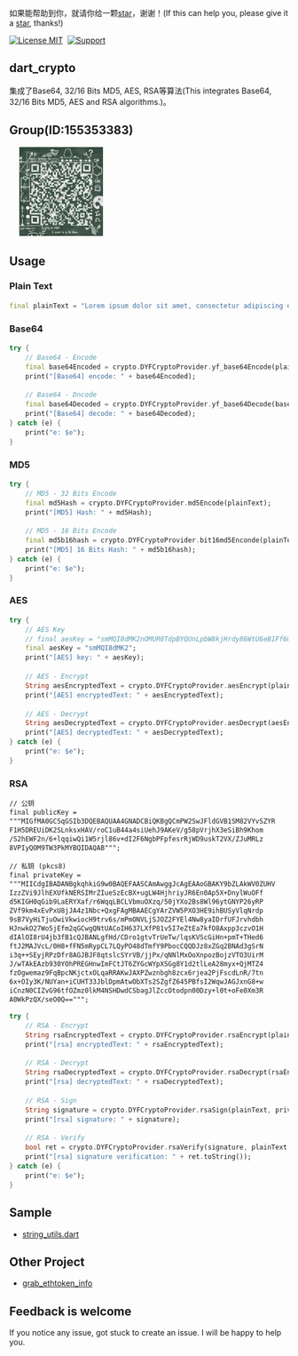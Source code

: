 如果能帮助到你，就请你给一颗[star](https://github.com/chenxing640/dart_crypto)，谢谢！(If this can help you, please give it a [star](https://github.com/chenxing640/dart_crypto), thanks!)

[![License MIT](https://img.shields.io/badge/license-MIT-green.svg?style=flat)](LICENSE)&nbsp;
[![Support](https://img.shields.io/badge/support-iOS%20|%20Android-blue.svg?style=flat)](https://flutterchina.club)&nbsp;


## dart_crypto

集成了Base64, 32/16 Bits MD5, AES, RSA等算法(This integrates Base64, 32/16 Bits MD5, AES and RSA algorithms.)。


## Group(ID:155353383)

<div align=left>
&emsp; <img src="https://github.com/chenxing640/dart_crypto/raw/master/images/qq155353383.jpg" width="30%" />
</div> 

## Usage

### Plain Text

```dart
final plainText = "Lorem ipsum dolor sit amet, consectetur adipiscing elit ........。本文基本上是将dart官网部分内容进行翻译，没兴趣的请出门左转至Dart的官网，有兴趣的同志请继续阅读本文。Flutter教程在这里通常，映射是一个有键和值的对象。 键和值都可以是任何类型的对象。 每个键只出现一次，但您可以多次使用相同的值。Dart的Map支持由映射文字和Map。int和double都是num的子类型。 num类型包括基本运算符，如+， - ，/和*，也是你可以找到abs()，ceil()和floor()以及其他方法的地方。 （按位运算符，如>>，在int类中有定义。）如果num及其子类没有您要想要内容，那dart：math库可能有您想要的。Dart字符串是一系列UTF-16代码单元。 您可以使用单引号或双引号来创建字符串：您可以使用{expression}将表达式的值放在字符串中。如果表达式是标识符，则可以跳过{}。 要获取对应于对象的字符串，Dart调用对象的toString()方法。为了表示布尔值，Dart有一个名为bool的类型。 只有两个对象具有bool类型：true和false，它们都是编译时常量。Dart的类型安全意味着您不能使用if（nonbooleanValue）或assert（nonbooleanValue）等代码。 相反，明确检查值，如下所示：也许几乎每种编程语言中最常见的集合是数组或有序的对象组。 在Dart中，数组是List对象，因此大多数人只是将它们称为列表。Dart列表文字看起来像JavaScript数组文字。 这是一个简单的Dart List：";
```

### Base64

```dart
try {
    // Base64 - Encode
    final base64Encoded = crypto.DYFCryptoProvider.yf_base64Encode(plainText);
    print("[Base64] encode: " + base64Encoded);

    // Base64 - Dncode
    final base64Decoded = crypto.DYFCryptoProvider.yf_base64Decode(base64Encoded);
    print("[Base64] decode: " + base64Decoded);
} catch (e) {
    print("e: $e");
}
```

### MD5

```dart
try {
    // MD5 - 32 Bits Encode
    final md5Hash = crypto.DYFCryptoProvider.md5Encode(plainText);
    print("[MD5] Hash: " + md5Hash);

    // MD5 - 16 Bits Encode
    final md5b16hash = crypto.DYFCryptoProvider.bit16md5Enconde(plainText);
    print("[MD5] 16 Bits Hash: " + md5b16hash);
} catch (e) {
    print("e: $e");
}
```

### AES

```dart
try {
    // AES Key
    // final aesKey = "smMQI8dMK2nOMUR0TdpBYQUnLpbW8kjHrdy86WtU6eB1Ff6mYveYzezopmbjwBZEjPQmg";
    final aesKey = "smMQI8dMK2";
    print("[AES] key: " + aesKey);

    // AES - Encrypt
    String aesEncryptedText = crypto.DYFCryptoProvider.aesEncrypt(plainText, aesKey);
    print("[AES] encryptedText: " + aesEncryptedText);

    // AES - Decrypt
    String aesDecryptedText = crypto.DYFCryptoProvider.aesDecrypt(aesEncryptedText, aesKey);
    print("[AES] decryptedText: " + aesDecryptedText);
} catch (e) {
    print("e: $e");
}
```

### RSA

```
// 公钥
final publicKey =
"""MIGfMA0GCSqGSIb3DQEBAQUAA4GNADCBiQKBgQCmPW2SwJFldGVB1SM82VYvSZYR
F1H5DREUiDK2SLnksxHAV/roC1uB44a4siUehJ9AKeV/g58pVrjhX3eSiBh9Khom
/S2hEWF2n/6+lqqiwQi1W5rjl86v+dI2F6NgbPFpfesrRjWD9uskT2VX/ZJuMRLz
8VPIyQOM9TW3PkMYBQIDAQAB""";

// 私钥 (pkcs8)
final privateKey =
"""MIICdgIBADANBgkqhkiG9w0BAQEFAASCAmAwggJcAgEAAoGBAKY9bZLAkWV0ZUHV
IzzZVi9JlhEXUfkNERSIMrZIueSzEcBX+ugLW4HjhriyJR6En0Ap5X+DnylWuOFf
d5KIGH0qGib9LaERYXaf/r6WqqLBCLVbmuOXzq/50jYXo2Bs8Wl96ytGNYP26yRP
ZVf9km4xEvPxU8jJA4z1Nbc+QxgFAgMBAAECgYArZVW5PXO3HE9ihBUSyVlqNrdp
9sB7VyHiTjuOwiVkwiocH9trv6s/mPmONVLjSJOZ2FYEl4Nw8yaIDrfUFJrvhdbh
HJnwkO27Wo5jEfm2qGCwgQNtUACoIH637LXfP81v5I7eZtEa7kfO8Axpp3czvO1H
dIAlOI8rU4jb3fB1cQJBANLgfHd/CDro1gtvTrUeTw/lqsKVScGiHn+pmT+THed6
ftJ2MAJVcL/0H8+fFN5mRypCL7LQyPO48dTmfY9PbocCQQDJz8xZGq2BNAd3gSrN
i3q++SEyjRPzDfr8AGJBJF8qtslcSYrVB/jjPx/qNNlMxOoXnpozBojzVTO3UirM
J/wTAkEAzb930YOhPREGHnwImFCtJT6ZYGcWYpXSGg8Y1d2tlLeA28myx+QjMTZ4
fzOgwemaz9FqBpcNKjctxOLqaRRAKwJAXPZwznbgh8zcx6rjea2PjFscdLnR/7tn
6x+OIy3K/NUYan+iCUHT33JblDpmAtwObXTs2SZgfZ645PBfsI2WqwJAGJxnG8+w
iCnzN0CIZvG96tfOZmz0lkM4NSHDwdCSbagJlZccOtodpn00Dzy+l0t+oFe0Xm3R
A0WkPzQX/seO0Q==""";
```

```dart
try {
    // RSA - Encrypt
    String rsaEncryptedText = crypto.DYFCryptoProvider.rsaEncrypt(plainText, publicKey);
    print("[rsa] encryptedText: " + rsaEncryptedText);

    // RSA - Decrypt
    String rsaDecryptedText = crypto.DYFCryptoProvider.rsaDecrypt(rsaEncryptedText, privateKey);
    print("[rsa] decryptedText: " + rsaDecryptedText);

    // RSA - Sign
    String signature = crypto.DYFCryptoProvider.rsaSign(plainText, privateKey);
    print("[rsa] signature: " + signature);

    // RSA - Verify
    bool ret = crypto.DYFCryptoProvider.rsaVerify(signature, plainText, publicKey);
    print("[rsa] signature verification: " + ret.toString());
} catch (e) {
    print("e: $e");
}
```


## Sample

- [string_utils.dart](https://github.com/chenxing640/dart_crypto/blob/master/lib/string_utils.dart)


## Other Project

- [grab_ethtoken_info](https://github.com/chenxing640/grab_ethtoken_info)


## Feedback is welcome

If you notice any issue, got stuck to create an issue. I will be happy to help you.
